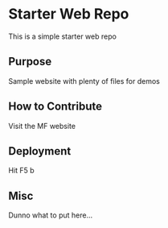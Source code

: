 # Starter Web Repo

This is a simple starter web repo

## Purpose

Sample website with plenty of files for demos

##  How to Contribute

Visit the MF website

## Deployment

Hit F5 b

## Misc

Dunno what to put here...